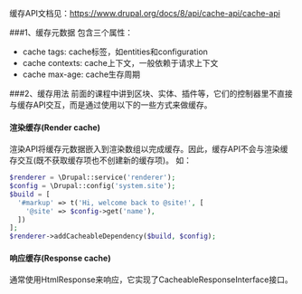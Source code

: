 缓存API文档见：https://www.drupal.org/docs/8/api/cache-api/cache-api

###1、缓存元数据
包含三个属性：
* cache tags: cache标签，如entities和configuration
* cache contexts: cache上下文，一般依赖于请求上下文
* cache max-age: cache生存周期

###2、缓存用法
前面的课程中讲到区块、实体、插件等，它们的控制器里不直接与缓存API交互，而是通过使用以下的一些方式来做缓存。

#### 渲染缓存(Render cache)
渲染API将缓存元数据嵌入到渲染数组以完成缓存。因此，缓存API不会与渲染缓存交互(既不获取缓存项也不创建新的缓存项)。
如：
```php
$renderer = \Drupal::service('renderer');
$config = \Drupal::config('system.site');
$build = [
  '#markup' => t('Hi, welcome back to @site!', [ 
    '@site' => $config->get('name'),
  ])
]; 
$renderer->addCacheableDependency($build, $config); 
```

#### 响应缓存(Response cache)
通常使用HtmlResponse来响应，它实现了CacheableResponseInterface接口。

